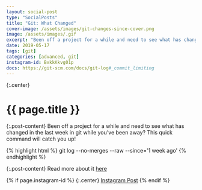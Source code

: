 ```yaml
---
layout: social-post
type: "SocialPosts"
title: "Git: What Changed"
cover-image: /assets/images/git-changes-since-cover.png
image: /assets/images/.gif
excerpt: "Been off a project for a while and need to see what has changed in the last week in git while you’ve been away?"
date: 2019-05-17
tags: [git]
categories: [advanced, git]
instagram-id: BxkkKkvg01p
docs: https://git-scm.com/docs/git-log#_commit_limiting
---
```

{:.center}
# {{ page.title }}

{:.post-content}
Been off a project for a while and need to see what has changed in the last week 
in git while you’ve been away? This quick command will catch you up! 

{% highlight html %}
git log --no-merges --raw --since='1 week ago'
{% endhighlight %}


{:.post-content}
Read more about it <a href="{{page.docs}}" target="_blank">here</a>

{% if page.instagram-id %}
{:.center}
<a class="insta-link" href="https://www.instagram.com/p/{{page.instagram-id}}" target="_blank">Instagram Post</a>
{% endif %}
